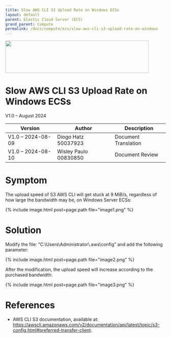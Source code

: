 ```yaml
---
title: Slow AWS CLI S3 Upload Rate on Windows ECSs
layout: default
parent: Elastic Cloud Server (ECS)
grand_parent: Compute
permalink: /docs/compute/ecs/slow-aws-cli-s3-upload-rate-on-windows
---
```

<img width="450px" height="102px" src="https://console-static.huaweicloud.com/static/authui/20210202115135/public/custom/images/logo-en.svg">

# Slow AWS CLI S3 Upload Rate on Windows ECSs

V1.0 – August 2024

| **Version**       | **Author**            | **Description**      |
| ----------------- | --------------------- | -------------------- |
| V1.0 – 2024-08-09 | Diogo Hatz 50037923   | Document Translation |
| V1.0 – 2024-08-10 | Wisley Paulo 00830850 | Document Review      |

# Symptom

The upload speed of S3 AWS CLI will get stuck at 9 MiB/s, regardless of
how large the bandwidth may be, on Windows Server ECSs:

{% include image.html post=page.path file="image1.png" %}

# Solution

Modify the file: “C:\\Users\\Administrator\\.aws\\config” and add the
following parameter:

{% include image.html post=page.path file="image2.png" %}

After the modification, the upload speed will increase according to the
purchased bandwidth:

{% include image.html post=page.path file="image3.png" %}

# References

  - AWS CLI S3 documentation, available at:
    <https://awscli.amazonaws.com/v2/documentation/api/latest/topic/s3-config.html#preferred-transfer-client>.

